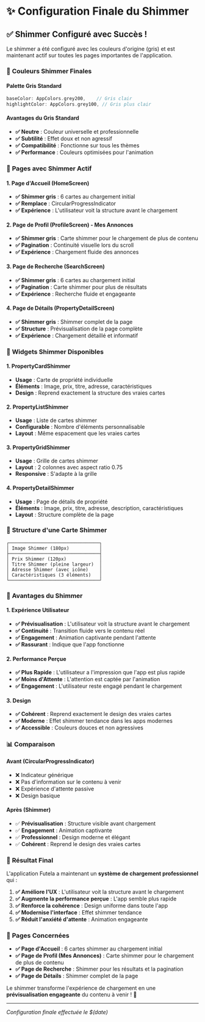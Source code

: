 # ✨ Configuration Finale du Shimmer

## ✅ **Shimmer Configuré avec Succès !**

Le shimmer a été configuré avec les couleurs d'origine (gris) et est maintenant actif sur toutes les pages importantes de l'application.

### 🎨 **Couleurs Shimmer Finales**

#### **Palette Gris Standard**
```dart
baseColor: AppColors.grey200,    // Gris clair
highlightColor: AppColors.grey100, // Gris plus clair
```

#### **Avantages du Gris Standard**
- **✅ Neutre** : Couleur universelle et professionnelle
- **✅ Subtilité** : Effet doux et non agressif
- **✅ Compatibilité** : Fonctionne sur tous les thèmes
- **✅ Performance** : Couleurs optimisées pour l'animation

### 📱 **Pages avec Shimmer Actif**

#### **1. Page d'Accueil (HomeScreen)**
- **✅ Shimmer gris** : 6 cartes au chargement initial
- **✅ Remplace** : CircularProgressIndicator
- **✅ Expérience** : L'utilisateur voit la structure avant le chargement

#### **2. Page de Profil (ProfileScreen) - Mes Annonces**
- **✅ Shimmer gris** : Carte shimmer pour le chargement de plus de contenu
- **✅ Pagination** : Continuité visuelle lors du scroll
- **✅ Expérience** : Chargement fluide des annonces

#### **3. Page de Recherche (SearchScreen)**
- **✅ Shimmer gris** : 6 cartes au chargement initial
- **✅ Pagination** : Carte shimmer pour plus de résultats
- **✅ Expérience** : Recherche fluide et engageante

#### **4. Page de Détails (PropertyDetailScreen)**
- **✅ Shimmer gris** : Shimmer complet de la page
- **✅ Structure** : Prévisualisation de la page complète
- **✅ Expérience** : Chargement détaillé et informatif

### 🎯 **Widgets Shimmer Disponibles**

#### **1. PropertyCardShimmer**
- **Usage** : Carte de propriété individuelle
- **Éléments** : Image, prix, titre, adresse, caractéristiques
- **Design** : Reprend exactement la structure des vraies cartes

#### **2. PropertyListShimmer**
- **Usage** : Liste de cartes shimmer
- **Configurable** : Nombre d'éléments personnalisable
- **Layout** : Même espacement que les vraies cartes

#### **3. PropertyGridShimmer**
- **Usage** : Grille de cartes shimmer
- **Layout** : 2 colonnes avec aspect ratio 0.75
- **Responsive** : S'adapte à la grille

#### **4. PropertyDetailShimmer**
- **Usage** : Page de détails de propriété
- **Éléments** : Image, prix, titre, adresse, description, caractéristiques
- **Layout** : Structure complète de la page

### 🎨 **Structure d'une Carte Shimmer**

```
┌─────────────────────────────────┐
│ Image Shimmer (180px)           │
├─────────────────────────────────┤
│ Prix Shimmer (120px)            │
│ Titre Shimmer (pleine largeur)  │
│ Adresse Shimmer (avec icône)    │
│ Caractéristiques (3 éléments)   │
└─────────────────────────────────┘
```

### 🎯 **Avantages du Shimmer**

#### **1. Expérience Utilisateur**
- **✅ Prévisualisation** : L'utilisateur voit la structure avant le chargement
- **✅ Continuité** : Transition fluide vers le contenu réel
- **✅ Engagement** : Animation captivante pendant l'attente
- **✅ Rassurant** : Indique que l'app fonctionne

#### **2. Performance Perçue**
- **✅ Plus Rapide** : L'utilisateur a l'impression que l'app est plus rapide
- **✅ Moins d'Attente** : L'attention est captée par l'animation
- **✅ Engagement** : L'utilisateur reste engagé pendant le chargement

#### **3. Design**
- **✅ Cohérent** : Reprend exactement le design des vraies cartes
- **✅ Moderne** : Effet shimmer tendance dans les apps modernes
- **✅ Accessible** : Couleurs douces et non agressives

### 📊 **Comparaison**

#### **Avant (CircularProgressIndicator)**
- ❌ Indicateur générique
- ❌ Pas d'information sur le contenu à venir
- ❌ Expérience d'attente passive
- ❌ Design basique

#### **Après (Shimmer)**
- ✅ **Prévisualisation** : Structure visible avant chargement
- ✅ **Engagement** : Animation captivante
- ✅ **Professionnel** : Design moderne et élégant
- ✅ **Cohérent** : Reprend le design des vraies cartes

### 🚀 **Résultat Final**

L'application Futela a maintenant un **système de chargement professionnel** qui :

1. **✅ Améliore l'UX** : L'utilisateur voit la structure avant le chargement
2. **✅ Augmente la performance perçue** : L'app semble plus rapide
3. **✅ Renforce la cohérence** : Design uniforme dans toute l'app
4. **✅ Modernise l'interface** : Effet shimmer tendance
5. **✅ Réduit l'anxiété d'attente** : Animation engageante

### 📱 **Pages Concernées**

- **✅ Page d'Accueil** : 6 cartes shimmer au chargement initial
- **✅ Page de Profil (Mes Annonces)** : Carte shimmer pour le chargement de plus de contenu
- **✅ Page de Recherche** : Shimmer pour les résultats et la pagination
- **✅ Page de Détails** : Shimmer complet de la page

Le shimmer transforme l'expérience de chargement en une **prévisualisation engageante** du contenu à venir ! 🎉

---
*Configuration finale effectuée le $(date)*
